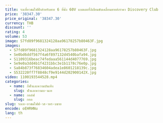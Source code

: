 ```yaml
---
title: รถเที่ยวชมไฟฟ้าสําหรับขาย 6 ที่นั่ง 60V แบตเตอรี่ลิเธียมขับเคลื่อนขายส่งราคา Discovery Club รถกอล์ฟ Off-Road
price: '38347.30'
price_original: '38347.30'
currency: THB
discount: ''
rating: 4
volume: 53
image: S7fd89f9681324128aa96178257b80463F.jpg
images:
  - S7fd89f9681324128aa96178257b80463F.jpg
  - Se0bd6ddf567f4a6f897132d4540bafa94.jpg
  - S1109316beac74fedaaa561144d4077769.jpg
  - Se9e0a3dd4b1f4231bbc3e1b1178c76e0p.jpg
  - Sa84b873f76834604adea1e8601218139c.jpg
  - S532220ff7f8848cf9e9144d202900142X.jpg
video: 1100193544528.mp4
categories:
  - name: กีฬาและความบันเทิง
    slug: ฬาและความบ-นเท
  - name: กอล์ฟ
    slug: กอล
slug: รถเท-ยวชมไฟฟ-าส-าหร-บขาย
encode: oEHRHNu
lang: th
---
```

  